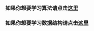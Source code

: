 ### 如果你想要学习算法请点击[这里](https://github.com/symbolXu/algorithmsAndDataStructures)
### 如果你想要学习数据结构请点击[这里](https://github.com/symbolXu/designPattern)
<!--
**symbolXu/symbolXu** is a ✨ _special_ ✨ repository because its `README.md` (this file) appears on your GitHub profile.

Here are some ideas to get you started:

- 🔭 I’m currently working on ...
- 🌱 I’m currently learning ...
- 👯 I’m looking to collaborate on ...
- 🤔 I’m looking for help with ...
- 💬 Ask me about ...
- 📫 How to reach me: ...
- 😄 Pronouns: ...
- ⚡ Fun fact: ...
-->
